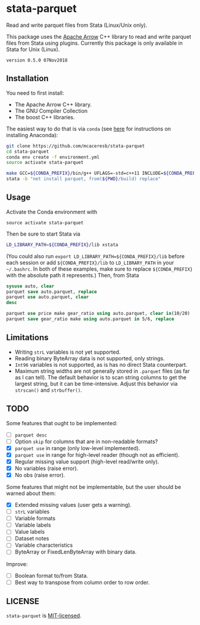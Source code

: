 stata-parquet
=============

Read and write parquet files from Stata (Linux/Unix only).

This package uses the [Apache Arrow](https://github.com/apache/arrow)
C++ library to read and write parquet files from Stata using plugins.
Currently this package is only available in Stata for Unix (Linux).

`version 0.5.0 07Nov2018`

Installation
------------

You need to first install:

- The Apache Arrow C++ library.
- The GNU Compiler Collection
- The boost C++ libraries.

The easiest way to do that is via `conda` (see [here](https://conda.io/docs/user-guide/install/index.html) for instructions on installing Anaconda):
```bash
git clone https://github.com/mcaceresb/stata-parquet
cd stata-parquet
conda env create -f environment.yml
source activate stata-parquet

make GCC=${CONDA_PREFIX}/bin/g++ UFLAGS=-std=c++11 INCLUDE=${CONDA_PREFIX}/include LIBS=${CONDA_PREFIX}/lib all
stata -b "net install parquet, from(${PWD}/build) replace"
```

Usage
-----

Activate the Conda environment with

```
source activate stata-parquet
```

Then be sure to start Stata via
```bash
LD_LIBRARY_PATH=${CONDA_PREFIX}/lib xstata
```

(You could also run `export LD_LIBRARY_PATH=${CONDA_PREFIX}/lib` before each
session or add `${CONDA_PREFIX}/lib` to `LD_LIBRARY_PATH` in your `~/.bashrc`.
In both of these examples, make sure to replace `${CONDA_PREFIX}` with the
absolute path it represents.) Then, from Stata

```stata
sysuse auto, clear
parquet save auto.parquet, replace
parquet use auto.parquet, clear
desc

parquet use price make gear_ratio using auto.parquet, clear in(10/20)
parquet save gear_ratio make using auto.parquet in 5/6, replace
```

Limitations
-----------

- Writing `strL` variables is not yet supported.
- Reading binary ByteArray data is not supported, only strings.
- `Int96` variables is not supported, as is has no direct Stata counterpart.
- Maximum string widths are not generally stored in `.parquet` files (as
  far as I can tell). The default behavior is to scan string columns
  to get the largest string, but it can be time-intensive. Adjust this
  behavior via `strscan()` and `strbuffer()`.

TODO
----

Some features that ought to be implemented:

- [ ] `parquet desc`
- [ ] Option `skip` for columns that are in non-readable formats?
- [X] `parquet use` in range (only low-level implemented).
- [X] `parquet use` in range for high-level reader (though not as efficient).
- [X] Regular missing value support (high-level read/write only).
- [X] No variables (raise error).
- [X] No obs (raise error).

Some features that might not be implementable, but the user should be
warned about them:

- [X] Extended missing values (user gets a warning).
- [ ] `strL` variables
- [ ] Variable formats
- [ ] Variable labels
- [ ] Value labels
- [ ] Dataset notes
- [ ] Variable characteristics
- [ ] ByteArray or FixedLenByteArray with binary data.

Improve:

- [ ] Boolean format to/from Stata.
- [ ] Best way to transpose from column order to row order.

LICENSE
-------

`stata-parquet` is [MIT-licensed](https://github.com/mcaceresb/stata-parquet/blob/master/LICENSE).

